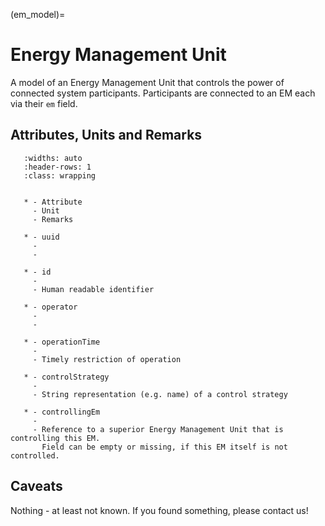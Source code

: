 (em_model)=

# Energy Management Unit

A model of an Energy Management Unit that controls the power of connected system participants. 
Participants are connected to an EM each via their `em` field.

## Attributes, Units and Remarks

```{list-table}
   :widths: auto
   :header-rows: 1
   :class: wrapping


   * - Attribute
     - Unit
     - Remarks

   * - uuid
     -
     -

   * - id
     -
     - Human readable identifier

   * - operator
     -
     -

   * - operationTime
     -
     - Timely restriction of operation

   * - controlStrategy
     -
     - String representation (e.g. name) of a control strategy

   * - controllingEm
     -
     - Reference to a superior Energy Management Unit that is controlling this EM.
       Field can be empty or missing, if this EM itself is not controlled.

```

## Caveats

Nothing - at least not known.
If you found something, please contact us!
